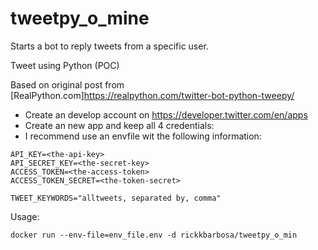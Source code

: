 # tweetpy_o_mine
Starts a bot to reply tweets from a specific user.

Tweet using Python (POC)

Based on original post from [RealPython.com]https://realpython.com/twitter-bot-python-tweepy/

* Create an develop account on https://developer.twitter.com/en/apps
* Create an new app and keep all 4 credentials:
* I recommend use an envfile wit the following information:

``` 
API_KEY=<the-api-key>
API_SECRET_KEY=<the-secret-key>
ACCESS_TOKEN=<the-access-token>
ACCESS_TOKEN_SECRET=<the-token-secret>

TWEET_KEYWORDS="alltweets, separated by, comma"
```

Usage:

`
docker run --env-file=env_file.env -d rickkbarbosa/tweetpy_o_min
`